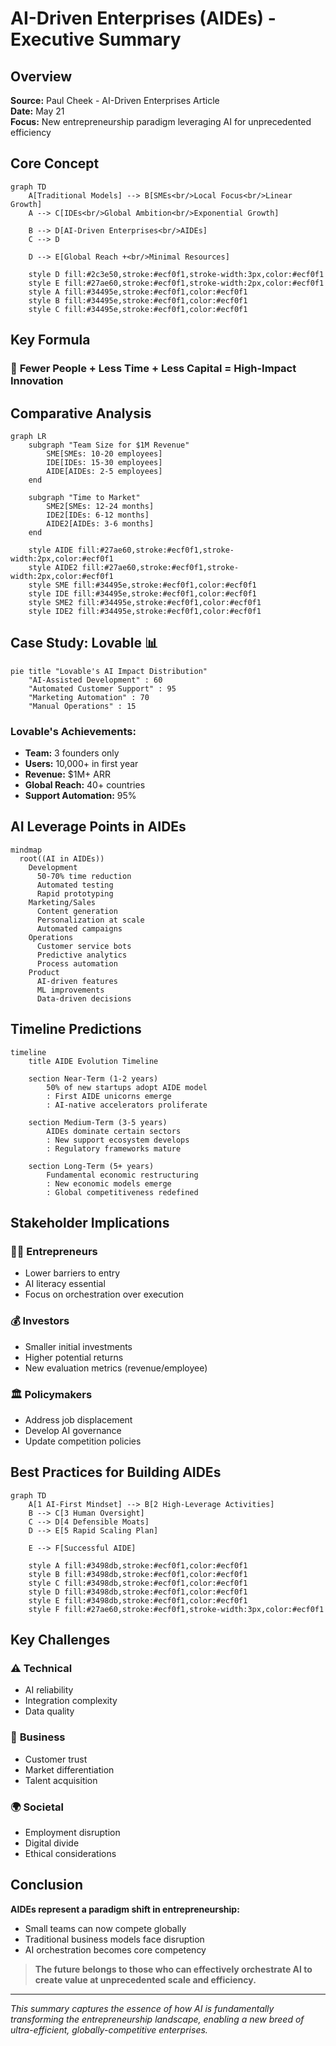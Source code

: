 # AI-Driven Enterprises (AIDEs) - Executive Summary

## Overview
**Source:** Paul Cheek - AI-Driven Enterprises Article  
**Date:** May 21  
**Focus:** New entrepreneurship paradigm leveraging AI for unprecedented efficiency

## Core Concept

```mermaid
graph TD
    A[Traditional Models] --> B[SMEs<br/>Local Focus<br/>Linear Growth]
    A --> C[IDEs<br/>Global Ambition<br/>Exponential Growth]
    
    B --> D[AI-Driven Enterprises<br/>AIDEs]
    C --> D
    
    D --> E[Global Reach +<br/>Minimal Resources]
    
    style D fill:#2c3e50,stroke:#ecf0f1,stroke-width:3px,color:#ecf0f1
    style E fill:#27ae60,stroke:#ecf0f1,stroke-width:2px,color:#ecf0f1
    style A fill:#34495e,stroke:#ecf0f1,color:#ecf0f1
    style B fill:#34495e,stroke:#ecf0f1,color:#ecf0f1
    style C fill:#34495e,stroke:#ecf0f1,color:#ecf0f1
```

## Key Formula
### 🚀 **Fewer People + Less Time + Less Capital = High-Impact Innovation**

## Comparative Analysis

```mermaid
graph LR
    subgraph "Team Size for $1M Revenue"
        SME[SMEs: 10-20 employees]
        IDE[IDEs: 15-30 employees]
        AIDE[AIDEs: 2-5 employees]
    end
    
    subgraph "Time to Market"
        SME2[SMEs: 12-24 months]
        IDE2[IDEs: 6-12 months]
        AIDE2[AIDEs: 3-6 months]
    end
    
    style AIDE fill:#27ae60,stroke:#ecf0f1,stroke-width:2px,color:#ecf0f1
    style AIDE2 fill:#27ae60,stroke:#ecf0f1,stroke-width:2px,color:#ecf0f1
    style SME fill:#34495e,stroke:#ecf0f1,color:#ecf0f1
    style IDE fill:#34495e,stroke:#ecf0f1,color:#ecf0f1
    style SME2 fill:#34495e,stroke:#ecf0f1,color:#ecf0f1
    style IDE2 fill:#34495e,stroke:#ecf0f1,color:#ecf0f1
```

## Case Study: Lovable 📊

```mermaid
pie title "Lovable's AI Impact Distribution"
    "AI-Assisted Development" : 60
    "Automated Customer Support" : 95
    "Marketing Automation" : 70
    "Manual Operations" : 15
```

### Lovable's Achievements:
- **Team:** 3 founders only
- **Users:** 10,000+ in first year
- **Revenue:** $1M+ ARR
- **Global Reach:** 40+ countries
- **Support Automation:** 95%

## AI Leverage Points in AIDEs

```mermaid
mindmap
  root((AI in AIDEs))
    Development
      50-70% time reduction
      Automated testing
      Rapid prototyping
    Marketing/Sales
      Content generation
      Personalization at scale
      Automated campaigns
    Operations
      Customer service bots
      Predictive analytics
      Process automation
    Product
      AI-driven features
      ML improvements
      Data-driven decisions
```

## Timeline Predictions

```mermaid
timeline
    title AIDE Evolution Timeline
    
    section Near-Term (1-2 years)
        50% of new startups adopt AIDE model
        : First AIDE unicorns emerge
        : AI-native accelerators proliferate
    
    section Medium-Term (3-5 years)
        AIDEs dominate certain sectors
        : New support ecosystem develops
        : Regulatory frameworks mature
    
    section Long-Term (5+ years)
        Fundamental economic restructuring
        : New economic models emerge
        : Global competitiveness redefined
```

## Stakeholder Implications

### 👨‍💼 **Entrepreneurs**
- Lower barriers to entry
- AI literacy essential
- Focus on orchestration over execution

### 💰 **Investors**
- Smaller initial investments
- Higher potential returns
- New evaluation metrics (revenue/employee)

### 🏛️ **Policymakers**
- Address job displacement
- Develop AI governance
- Update competition policies

## Best Practices for Building AIDEs

```mermaid
graph TD
    A[1 AI-First Mindset] --> B[2 High-Leverage Activities]
    B --> C[3 Human Oversight]
    C --> D[4 Defensible Moats]
    D --> E[5 Rapid Scaling Plan]
    
    E --> F[Successful AIDE]
    
    style A fill:#3498db,stroke:#ecf0f1,color:#ecf0f1
    style B fill:#3498db,stroke:#ecf0f1,color:#ecf0f1
    style C fill:#3498db,stroke:#ecf0f1,color:#ecf0f1
    style D fill:#3498db,stroke:#ecf0f1,color:#ecf0f1
    style E fill:#3498db,stroke:#ecf0f1,color:#ecf0f1
    style F fill:#27ae60,stroke:#ecf0f1,stroke-width:3px,color:#ecf0f1
```

## Key Challenges

### ⚠️ **Technical**
- AI reliability
- Integration complexity
- Data quality

### 💼 **Business**
- Customer trust
- Market differentiation
- Talent acquisition

### 🌍 **Societal**
- Employment disruption
- Digital divide
- Ethical considerations

## Conclusion

**AIDEs represent a paradigm shift in entrepreneurship:**
- Small teams can now compete globally
- Traditional business models face disruption
- AI orchestration becomes core competency

> **The future belongs to those who can effectively orchestrate AI to create value at unprecedented scale and efficiency.**

---

*This summary captures the essence of how AI is fundamentally transforming the entrepreneurship landscape, enabling a new breed of ultra-efficient, globally-competitive enterprises.*